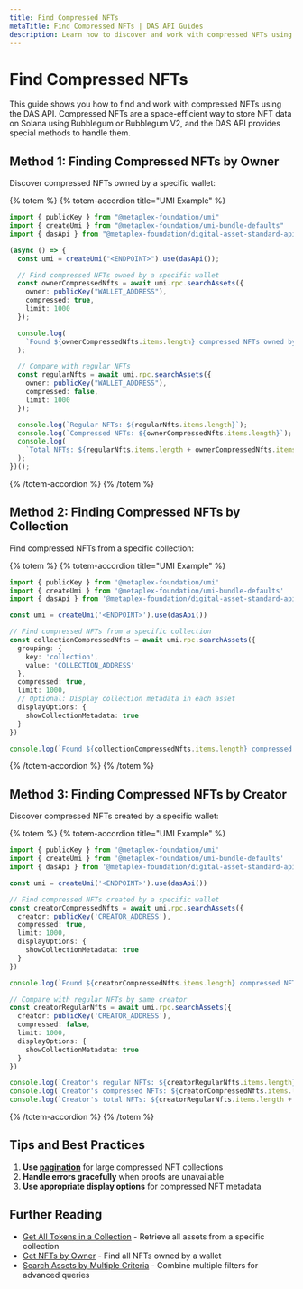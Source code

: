 ```yaml
---
title: Find Compressed NFTs
metaTitle: Find Compressed NFTs | DAS API Guides
description: Learn how to discover and work with compressed NFTs using the DAS API
---
```


# Find Compressed NFTs

This guide shows you how to find and work with compressed NFTs using the DAS API. Compressed NFTs are a space-efficient way to store NFT data on Solana using Bubblegum or Bubblegum V2, and the DAS API provides special methods to handle them.

## Method 1: Finding Compressed NFTs by Owner

Discover compressed NFTs owned by a specific wallet:

{% totem %}
{% totem-accordion title="UMI Example" %}
```typescript
import { publicKey } from "@metaplex-foundation/umi"
import { createUmi } from "@metaplex-foundation/umi-bundle-defaults"
import { dasApi } from "@metaplex-foundation/digital-asset-standard-api"

(async () => {
  const umi = createUmi("<ENDPOINT>").use(dasApi());

  // Find compressed NFTs owned by a specific wallet
  const ownerCompressedNfts = await umi.rpc.searchAssets({
    owner: publicKey("WALLET_ADDRESS"),
    compressed: true,
    limit: 1000
  });

  console.log(
    `Found ${ownerCompressedNfts.items.length} compressed NFTs owned by wallet`
  );

  // Compare with regular NFTs
  const regularNfts = await umi.rpc.searchAssets({
    owner: publicKey("WALLET_ADDRESS"),
    compressed: false,
    limit: 1000
  });

  console.log(`Regular NFTs: ${regularNfts.items.length}`);
  console.log(`Compressed NFTs: ${ownerCompressedNfts.items.length}`);
  console.log(
    `Total NFTs: ${regularNfts.items.length + ownerCompressedNfts.items.length}`
  );
})();
```
{% /totem-accordion %}
{% /totem %}

## Method 2: Finding Compressed NFTs by Collection

Find compressed NFTs from a specific collection:

{% totem %}
{% totem-accordion title="UMI Example" %}
```typescript
import { publicKey } from '@metaplex-foundation/umi'
import { createUmi } from '@metaplex-foundation/umi-bundle-defaults'
import { dasApi } from '@metaplex-foundation/digital-asset-standard-api'

const umi = createUmi('<ENDPOINT>').use(dasApi())

// Find compressed NFTs from a specific collection
const collectionCompressedNfts = await umi.rpc.searchAssets({
  grouping: {
    key: 'collection',
    value: 'COLLECTION_ADDRESS'
  },
  compressed: true,
  limit: 1000,
  // Optional: Display collection metadata in each asset
  displayOptions: {
    showCollectionMetadata: true
  }
})

console.log(`Found ${collectionCompressedNfts.items.length} compressed NFTs in collection`)
```
{% /totem-accordion %}
{% /totem %}

## Method 3: Finding Compressed NFTs by Creator

Discover compressed NFTs created by a specific wallet:

{% totem %}
{% totem-accordion title="UMI Example" %}
```typescript
import { publicKey } from '@metaplex-foundation/umi'
import { createUmi } from '@metaplex-foundation/umi-bundle-defaults'
import { dasApi } from '@metaplex-foundation/digital-asset-standard-api'

const umi = createUmi('<ENDPOINT>').use(dasApi())

// Find compressed NFTs created by a specific wallet
const creatorCompressedNfts = await umi.rpc.searchAssets({
  creator: publicKey('CREATOR_ADDRESS'),
  compressed: true,
  limit: 1000,
  displayOptions: {
    showCollectionMetadata: true
  }
})

console.log(`Found ${creatorCompressedNfts.items.length} compressed NFTs created by wallet`)

// Compare with regular NFTs by same creator
const creatorRegularNfts = await umi.rpc.searchAssets({
  creator: publicKey('CREATOR_ADDRESS'),
  compressed: false,
  limit: 1000,
  displayOptions: {
    showCollectionMetadata: true
  }
})

console.log(`Creator's regular NFTs: ${creatorRegularNfts.items.length}`)
console.log(`Creator's compressed NFTs: ${creatorCompressedNfts.items.length}`)
console.log(`Creator's total NFTs: ${creatorRegularNfts.items.length + creatorCompressedNfts.items.length}`)
```
{% /totem-accordion %}
{% /totem %}

## Tips and Best Practices

1. **Use [pagination](/das-api/guides/pagination)** for large compressed NFT collections
2. **Handle errors gracefully** when proofs are unavailable
3. **Use appropriate display options** for compressed NFT metadata

## Further Reading

- [Get All Tokens in a Collection](/das-api/guides/get-collection-nfts) - Retrieve all assets from a specific collection
- [Get NFTs by Owner](/das-api/guides/get-nfts-by-owner) - Find all NFTs owned by a wallet
- [Search Assets by Multiple Criteria](/das-api/guides/search-by-criteria) - Combine multiple filters for advanced queries 